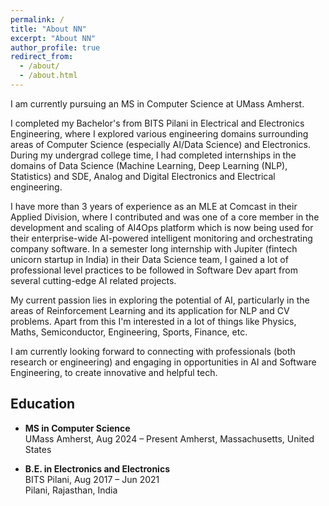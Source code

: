 ```yaml
---
permalink: /
title: "About NN"
excerpt: "About NN"
author_profile: true
redirect_from: 
  - /about/
  - /about.html
---
```


I am currently pursuing an MS in Computer Science at UMass Amherst. 

I completed my Bachelor's from BITS Pilani in Electrical and Electronics Engineering, 
where I explored various engineering domains surrounding areas of 
Computer Science (especially AI/Data Science) and Electronics. 
During my undergrad college time, I had completed internships in the domains of 
Data Science (Machine Learning, Deep Learning (NLP), Statistics) and SDE, 
Analog and Digital Electronics and Electrical engineering.

I have more than 3 years of experience as an MLE at Comcast in their Applied Division, 
where I contributed and was one of a core member in the development and scaling of AI4Ops platform 
which is now being used for their enterprise-wide AI-powered intelligent monitoring and orchestrating company software.
In a semester long internship with Jupiter (fintech unicorn startup in India) in their Data Science team, 
I gained a lot of professional level practices to be followed in Software Dev apart from several cutting-edge 
AI related projects.

My current passion lies in exploring the potential of AI, particularly in the areas of Reinforcement Learning 
and its application for NLP and CV problems. Apart from this I'm interested in a lot of things like 
Physics, Maths, Semiconductor, Engineering, Sports, Finance, etc. 

I am currently looking forward to connecting with professionals (both research or engineering) and 
engaging in opportunities in AI and Software Engineering, to create innovative and helpful tech.

## Education

- **MS in Computer Science**  
  UMass Amherst, Aug 2024 – Present
  Amherst, Massachusetts, United States

- **B.E. in Electronics and Electronics**  
  BITS Pilani, Aug 2017 – Jun 2021  
  Pilani, Rajasthan, India
